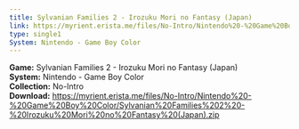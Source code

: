 ```yaml
---
title: Sylvanian Families 2 - Irozuku Mori no Fantasy (Japan)
link: https://myrient.erista.me/files/No-Intro/Nintendo%20-%20Game%20Boy%20Color/Sylvanian%20Families%202%20-%20Irozuku%20Mori%20no%20Fantasy%20(Japan).zip
type: single1
System: Nintendo - Game Boy Color
---
```

<b>Game:</b> Sylvanian Families 2 - Irozuku Mori no Fantasy (Japan)<br>
<b>System:</b> Nintendo - Game Boy Color<br>
<b>Collection:</b> No-Intro<br>
<b>Download:</b> https://myrient.erista.me/files/No-Intro/Nintendo%20-%20Game%20Boy%20Color/Sylvanian%20Families%202%20-%20Irozuku%20Mori%20no%20Fantasy%20(Japan).zip